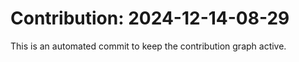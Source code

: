 # Contribution: 2024-12-14-08-29
This is an automated commit to keep the contribution graph active.
